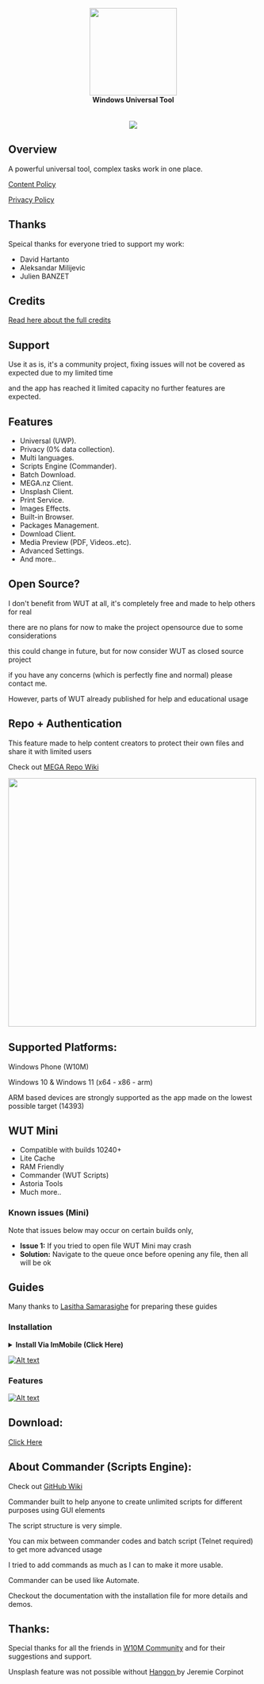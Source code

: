 <p align="center">
  <img src="assets/img/logo.png" width="176"><br>
  <b>Windows Universal Tool</b><br>
  <br><br>
  <img src="assets/img/screen.jpg"><br>
</p>

## Overview

A powerful universal tool, complex tasks work in one place.

<a href="https://github.com/basharast/wut/wiki/Content">Content Policy</a>

<a href="https://github.com/basharast/wut/wiki/Privacy">Privacy Policy</a>

## Thanks

Speical thanks for everyone tried to support my work:
- David Hartanto
- Aleksandar Milijevic
- Julien BANZET

## Credits

[Read here about the full credits](https://github.com/basharast/wut/wiki/Credits)

## Support

Use it as is, it's a community project, fixing issues will not be covered as expected due to my limited time

and the app has reached it limited capacity no further features are expected.


## Features

- Universal (UWP).
- Privacy (0% data collection).
- Multi languages.
- Scripts Engine (Commander).
- Batch Download.
- MEGA.nz Client.
- Unsplash Client.
- Print Service.
- Images Effects.
- Built-in Browser.
- Packages Management.
- Download Client.
- Media Preview (PDF, Videos..etc).
- Advanced Settings.
- And more..

## Open Source?

I don't benefit from WUT at all, it's completely free and made to help others for real

there are no plans for now to make the project opensource due to some considerations

this could change in future, but for now consider WUT as closed source project

if you have any concerns (which is perfectly fine and normal) please contact me.

However, parts of WUT already published for help and educational usage


## Repo + Authentication

This feature made to help content creators to protect their own files and share it with limited users

Check out <a href="https://github.com/basharast/wut/wiki/Mega-Repo">MEGA Repo Wiki</a>

<img src="https://user-images.githubusercontent.com/3244951/187730675-83997527-452a-4403-a398-7d2fa6927c43.jpg" width="500"/>


## Supported Platforms:

Windows Phone (W10M)

Windows 10 & Windows 11 (x64 - x86 - arm)

ARM based devices are strongly supported as the app made on the lowest possible target (14393)

## WUT Mini

- Compatible with builds 10240+
- Lite Cache
- RAM Friendly
- Commander (WUT Scripts)
- Astoria Tools
- Much more..

### Known issues (Mini)
Note that issues below may occur on certain builds only,
- **Issue 1:** If you tried to open file WUT Mini may crash
- **Solution:** Navigate to the queue once before opening any file, then all will be ok


## Guides

Many thanks to [Lasitha Samarasighe](https://www.t.me/Lasitha_S) for preparing these guides

### Installation
<details>
  <summary><strong>Install Via ImMobile (Click Here)</strong></summary>
  <br>


https://github.com/user-attachments/assets/86d0218a-8785-4c36-a33b-0a9869d6b157


</details>

[![Alt text](https://img.youtube.com/vi/gwEjgnBck-A/0.jpg)](https://www.youtube.com/watch?v=gwEjgnBck-A)


### Features 
[![Alt text](https://img.youtube.com/vi/pGwtzEpE-nU/0.jpg)](https://www.youtube.com/watch?v=pGwtzEpE-nU)


## Download:

<a href="https://github.com/basharast/wut/releases/latest">Click Here</a>


## About Commander (Scripts Engine):

Check out <a href="https://github.com/basharast/wut/wiki">GitHub Wiki</a>

Commander built to help anyone to create unlimited scripts for different purposes using GUI elements

The script structure is very simple.

You can mix between commander codes and batch script (Telnet required) to get more advanced usage

I tried to add commands as much as I can to make it more usable.

Commander can be used like Automate.

Checkout the documentation with the installation file for more details and demos.


## Thanks:

Special thanks for all the friends in <a href="https://t.me/Windows10Phone">W10M Community</a> and for their suggestions and support.

Unsplash feature was not possible without [Hangon ](https://github.com/rootasjey/Hangon) by Jeremie Corpinot 

